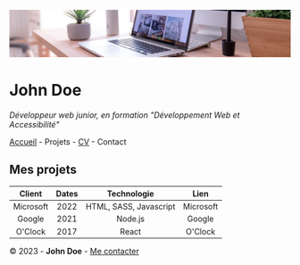 ![desk-banner](img/desk-banner.jpg)

# John Doe
_Développeur web junior, en formation "Développement Web et Accessibilité"_

[Accueil](README.md) - Projets - [CV](CV.md) - Contact

## Mes projets
|Client|Dates|Technologie|Lien|
|:--:|:---:|:--:|:--:|
|Microsoft|2022|HTML, SASS, Javascript|Microsoft|
|Google|2021|Node.js|Google|
|O'Clock|2017|React|O'Clock|  

© 2023 - **John Doe** - [Me contacter](contact.md)
